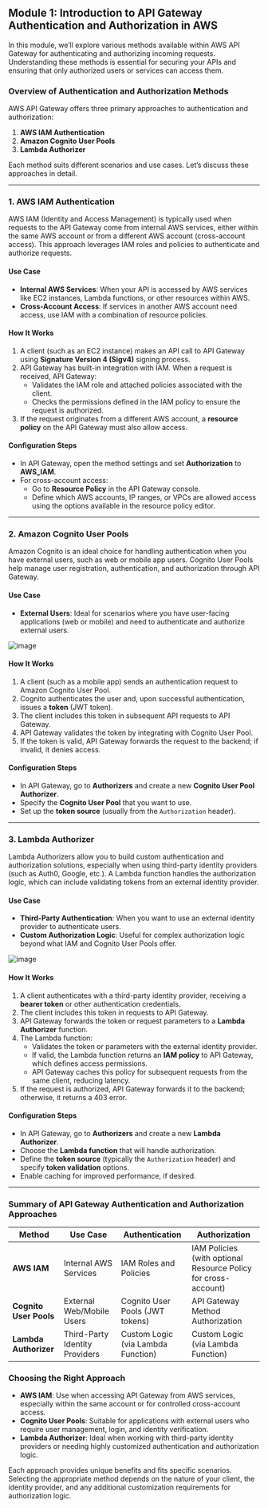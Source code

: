 ## Module 1: Introduction to API Gateway Authentication and Authorization in AWS

In this module, we’ll explore various methods available within AWS API Gateway for authenticating and authorizing incoming requests. Understanding these methods is essential for securing your APIs and ensuring that only authorized users or services can access them.

### Overview of Authentication and Authorization Methods

AWS API Gateway offers three primary approaches to authentication and authorization:
1. **AWS IAM Authentication**
2. **Amazon Cognito User Pools**
3. **Lambda Authorizer**

Each method suits different scenarios and use cases. Let’s discuss these approaches in detail.

---

### 1. **AWS IAM Authentication**

AWS IAM (Identity and Access Management) is typically used when requests to the API Gateway come from internal AWS services, either within the same AWS account or from a different AWS account (cross-account access). This approach leverages IAM roles and policies to authenticate and authorize requests.

#### **Use Case**
- **Internal AWS Services**: When your API is accessed by AWS services like EC2 instances, Lambda functions, or other resources within AWS.
- **Cross-Account Access**: If services in another AWS account need access, use IAM with a combination of resource policies.

#### **How It Works**
1. A client (such as an EC2 instance) makes an API call to API Gateway using **Signature Version 4 (Sigv4)** signing process.
2. API Gateway has built-in integration with IAM. When a request is received, API Gateway:
   - Validates the IAM role and attached policies associated with the client.
   - Checks the permissions defined in the IAM policy to ensure the request is authorized.
3. If the request originates from a different AWS account, a **resource policy** on the API Gateway must also allow access.

#### **Configuration Steps**
- In API Gateway, open the method settings and set **Authorization** to **AWS_IAM**.
- For cross-account access:
   - Go to **Resource Policy** in the API Gateway console.
   - Define which AWS accounts, IP ranges, or VPCs are allowed access using the options available in the resource policy editor.

---

### 2. **Amazon Cognito User Pools**

Amazon Cognito is an ideal choice for handling authentication when you have external users, such as web or mobile app users. Cognito User Pools help manage user registration, authentication, and authorization through API Gateway.

#### **Use Case**
- **External Users**: Ideal for scenarios where you have user-facing applications (web or mobile) and need to authenticate and authorize external users.


![image](https://github.com/user-attachments/assets/0a6ccf51-7fae-4b2e-a6b6-14ebff1473bc)



#### **How It Works**
1. A client (such as a mobile app) sends an authentication request to Amazon Cognito User Pool.
2. Cognito authenticates the user and, upon successful authentication, issues a **token** (JWT token).
3. The client includes this token in subsequent API requests to API Gateway.
4. API Gateway validates the token by integrating with Cognito User Pool.
5. If the token is valid, API Gateway forwards the request to the backend; if invalid, it denies access.

#### **Configuration Steps**
- In API Gateway, go to **Authorizers** and create a new **Cognito User Pool Authorizer**.
- Specify the **Cognito User Pool** that you want to use.
- Set up the **token source** (usually from the `Authorization` header).

---

### 3. **Lambda Authorizer**

Lambda Authorizers allow you to build custom authentication and authorization solutions, especially when using third-party identity providers (such as Auth0, Google, etc.). A Lambda function handles the authorization logic, which can include validating tokens from an external identity provider.

#### **Use Case**
- **Third-Party Authentication**: When you want to use an external identity provider to authenticate users.
- **Custom Authorization Logic**: Useful for complex authorization logic beyond what IAM and Cognito User Pools offer.


![image](https://github.com/user-attachments/assets/ef66c6be-028a-4026-9068-46b9167b01a7)



#### **How It Works**
1. A client authenticates with a third-party identity provider, receiving a **bearer token** or other authentication credentials.
2. The client includes this token in requests to API Gateway.
3. API Gateway forwards the token or request parameters to a **Lambda Authorizer** function.
4. The Lambda function:
   - Validates the token or parameters with the external identity provider.
   - If valid, the Lambda function returns an **IAM policy** to API Gateway, which defines access permissions.
   - API Gateway caches this policy for subsequent requests from the same client, reducing latency.
5. If the request is authorized, API Gateway forwards it to the backend; otherwise, it returns a 403 error.

#### **Configuration Steps**
- In API Gateway, go to **Authorizers** and create a new **Lambda Authorizer**.
- Choose the **Lambda function** that will handle authorization.
- Define the **token source** (typically the `Authorization` header) and specify **token validation** options.
- Enable caching for improved performance, if desired.

---

### **Summary of API Gateway Authentication and Authorization Approaches**

| Method                     | Use Case                           | Authentication                     | Authorization                              |
|----------------------------|------------------------------------|------------------------------------|--------------------------------------------|
| **AWS IAM**                | Internal AWS Services              | IAM Roles and Policies             | IAM Policies (with optional Resource Policy for cross-account) |
| **Cognito User Pools**     | External Web/Mobile Users         | Cognito User Pools (JWT tokens)    | API Gateway Method Authorization           |
| **Lambda Authorizer**      | Third-Party Identity Providers    | Custom Logic (via Lambda Function) | Custom Logic (via Lambda Function)         |

### **Choosing the Right Approach**
- **AWS IAM**: Use when accessing API Gateway from AWS services, especially within the same account or for controlled cross-account access.
- **Cognito User Pools**: Suitable for applications with external users who require user management, login, and identity verification.
- **Lambda Authorizer**: Ideal when working with third-party identity providers or needing highly customized authentication and authorization logic.

Each approach provides unique benefits and fits specific scenarios. Selecting the appropriate method depends on the nature of your client, the identity provider, and any additional customization requirements for authorization logic.
